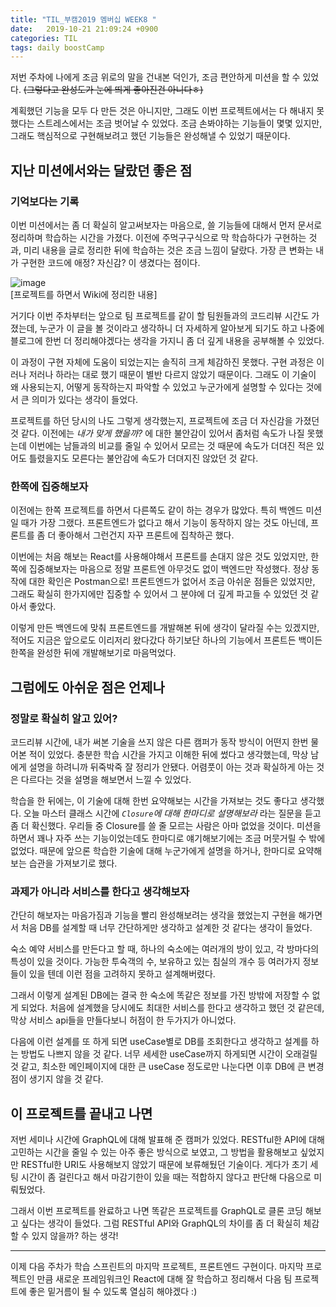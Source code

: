 ```yaml
---
title: "TIL_부캠2019 멤버십 WEEK8 "
date:   2019-10-21 21:09:24 +0900
categories: TIL
tags: daily boostCamp
--- 
```


저번 주차에 나에게 조금 위로의 말을 건내본 덕인가, 조금 편안하게 미션을 할 수 있었다. ~~(그렇다고 완성도가 눈에 띄게 좋아진건 아니다ㅎ)~~  
  
계획했던 기능을 모두 다 만든 것은 아니지만, 그래도 이번 프로젝트에서는 다 해내지 못했다는 스트레스에서는 조금 벗어날 수 있었다. 조금 손봐야하는 기능들이 몇몇 있지만, 그래도 핵심적으로 구현해보려고 했던 기능들은 완성해낼 수 있었기 때문이다.  
  
## 지난 미션에서와는 달랐던 좋은 점

### 기억보다는 기록
이번 미션에서는 좀 더 확실히 알고써보자는 마음으로, 쓸 기능들에 대해서 먼저 문서로 정리하며 학습하는 시간을 가졌다. 이전에 주먹구구식으로 막 학습하다가 구현하는 것과, 미리 내용을 글로 정리한 뒤에 학습하는 것은 조금 느낌이 달랐다. 가장 큰 변화는 내가 구현한 코드에 애정? 자신감? 이 생겼다는 점이다.  
  
![image](https://user-images.githubusercontent.com/42017052/67204314-3a08f900-f448-11e9-90b6-d95befeba32a.png)  
[프로젝트를 하면서 Wiki에 정리한 내용]

거기다 이번 주차부터는 앞으로 팀 프로젝트를 같이 할 팀원들과의 코드리뷰 시간도 가졌는데, 누군가 이 글을 볼 것이라고 생각하니 더 자세하게 알아보게 되기도 하고 나중에 블로그에 한번 더 정리해야겠다는 생각을 가지니 좀 더 깊게 내용을 공부해볼 수 있었다.  
  
이 과정이 구현 자체에 도움이 되었는지는 솔직히 크게 체감하진 못했다. 구현 과정은 이러나 저러나 하라는 대로 했기 때문이 별반 다르지 않았기 때문이다. 그래도 이 기술이 왜 사용되는지, 어떻게 동작하는지 파악할 수 있었고 누군가에게 설명할 수 있다는 것에서 큰 의미가 있다는 생각이 들었다.  
  
프로젝트를 하던 당시의 나도 그렇게 생각했는지, 프로젝트에 조금 더 자신감을 가졌던 것 같다. 이전에는 _내가 맞게 했을까?_ 에 대한 불안감이 있어서 좀처럼 속도가 나질 못했는데 이번에는 남들과의 비교를 줄일 수 있어서 모르는 것 때문에 속도가 더뎌진 적은 있어도 틀렸을지도 모른다는 불안감에 속도가 더뎌지진 않았던 것 같다.  

### 한쪽에 집중해보자
이전에는 한쪽 프로젝트를 하면서 다른쪽도 같이 하는 경우가 많았다. 특히 백엔드 미션일 때가 가장 그랬다. 프론트엔드가 없다고 해서 기능이 동작하지 않는 것도 아닌데, 프론트를 좀 더 좋아해서 그런건지 자꾸 프론트에 집착하곤 했다.  
  
이번에는 처음 해보는 React를 사용해야해서 프론트를 손대지 않은 것도 있었지만, 한쪽에 집중해보자는 마음으로 정말 프론트엔 아무것도 없이 백엔드만 작성했다. 정상 동작에 대한 확인은 Postman으로! 프론트엔드가 없어서 조금 아쉬운 점들은 있었지만, 그래도 확실히 한가지에만 집중할 수 있어서 그 분야에 더 깊게 파고들 수 있었던 것 같아서 좋았다.  
  
이렇게 만든 백엔드에 맞춰 프론트엔드를 개발해본 뒤에 생각이 달라질 수는 있겠지만, 적어도 지금은 앞으로도 이리저리 왔다갔다 하기보단 하나의 기능에서 프론트든 백이든 한쪽을 완성한 뒤에 개발해보기로 마음먹었다.  
  
## 그럼에도 아쉬운 점은 언제나

### 정말로 확실히 알고 있어?
코드리뷰 시간에, 내가 써본 기술을 쓰지 않은 다른 캠퍼가 동작 방식이 어떤지 한번 물어본 적이 있었다. 충분한 학습 시간을 가지고 이해한 뒤에 썼다고 생각했는데, 막상 남에게 설명을 하려니까 뒤죽박죽 잘 정리가 안됐다. 어렴풋이 아는 것과 확실하게 아는 것은 다르다는 것을 설명을 해보면서 느낄 수 있었다.  
  
학습을 한 뒤에는, 이 기술에 대해 한번 요약해보는 시간을 가져보는 것도 좋다고 생각했다. 오늘 마스터 클래스 시간에 _`Closure`에 대해 한마디로 설명해보라_ 라는 질문을 듣고 좀 더 확신했다. 우리들 중 Closure를 쓸 줄 모르는 사람은 아마 없었을 것이다. 미션을 하면서 꽤나 자주 쓰는 기능이었는데도 한마디로 얘기해보기에는 조금 머뭇거릴 수 밖에 없었다. 때문에 앞으론 학습한 기술에 대해 누군가에게 설명을 하거나, 한마디로 요약해보는 습관을 가져보기로 했다.  
  
### 과제가 아니라 서비스를 한다고 생각해보자
간단히 해보자는 마음가짐과 기능을 빨리 완성해보려는 생각을 했었는지 구현을 해가면서 처음 DB를 설계할 때 너무 간단하게만 생각하고 설계한 것 같다는 생각이 들었다.  
  
숙소 예약 서비스를 만든다고 할 때, 하나의 숙소에는 여러개의 방이 있고, 각 방마다의 특성이 있을 것이다. 가능한 투숙객의 수, 보유하고 있는 침실의 개수 등 여러가지 정보들이 있을 텐데 이런 점을 고려하지 못하고 설계해버렸다.  
  
그래서 이렇게 설계된 DB에는 결국 한 숙소에 똑같은 정보를 가진 방밖에 저장할 수 없게 되었다. 처음에 설계했을 당시에도 최대한 서비스를 한다고 생각하고 했던 것 같은데, 막상 서비스 api들을 만들다보니 허점이 한 두가지가 아니었다.  
  
다음에 이런 설계를 또 하게 되면 useCase별로 DB를 조회한다고 생각하고 설계를 하는 방법도 나쁘지 않을 것 같다. 너무 세세한 useCase까지 하게되면 시간이 오래걸릴 것 같고, 최소한 메인페이지에 대한 큰 useCase 정도로만 나눈다면 이후 DB에 큰 변경점이 생기지 않을 것 같다.  
  
## 이 프로젝트를 끝내고 나면
저번 세미나 시간에 GraphQL에 대해 발표해 준 캠퍼가 있었다. RESTful한 API에 대해 고민하는 시간을 줄일 수 있는 아주 좋은 방식으로 보였고, 그 방법을 활용해보고 싶었지만 RESTful한 URI도 사용해보지 않았기 때문에 보류해뒀던 기술이다. 게다가 초기 세팅 시간이 좀 걸린다고 해서 마감기한이 있을 때는 적합하지 않다고 판단해 다음으로 미뤄뒀었다.  
  
그래서 이번 프로젝트를 완료하고 나면 똑같은 프로젝트를 GraphQL로 클론 코딩 해보고 싶다는 생각이 들었다. 그럼 RESTful API와 GraphQL의 차이를 좀 더 확실히 체감할 수 있지 않을까? 하는 생각!  
  
___

이제 다음 주차가 학습 스프린트의 마지막 프로젝트, 프론트엔드 구현이다. 마지막 프로젝트인 만큼 새로운 프레임워크인 React에 대해 잘 학습하고 정리해서 다음 팀 프로젝트에 좋은 밑거름이 될 수 있도록 열심히 해야겠다 :)  